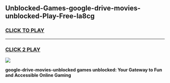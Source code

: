 
## Unblocked-Games-google-drive-movies-unblocked-Play-Free-la8cg
<h3>
<a href="https://premium76.site?title=google-drive-movies-unblocked&ref=09A">CLICK TO PLAY</a></h3>
<hr>

<h3>
<a href="https://premium76.site?title=google-drive-movies-unblocked&ref=09A">CLICK 2 PLAY</a>
  
</h3>

<a href="https://premium76.site?title=google-drive-movies-unblocked&ref=09A"><img src="https://clearcache.store/games.png"></a>


**google-drive-movies-unblocked games unblocked: Your Gateway to Fun and Accessible Online Gaming**
